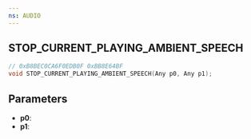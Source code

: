 ```yaml
---
ns: AUDIO
---
```

## STOP_CURRENT_PLAYING_AMBIENT_SPEECH

```c
// 0xB8BEC0CA6F0EDB0F 0xBB8E64BF
void STOP_CURRENT_PLAYING_AMBIENT_SPEECH(Any p0, Any p1);
```

## Parameters
* **p0**:
* **p1**:
